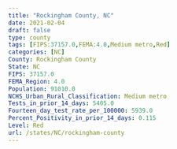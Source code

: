 ```yaml
---
title: "Rockingham County, NC"
date: 2021-02-04
draft: false
type: county
tags: [FIPS:37157.0,FEMA:4.0,Medium metro,Red]
categories: [NC]
County: Rockingham County
State: NC
FIPS: 37157.0
FEMA_Region: 4.0
Population: 91010.0
NCHS_Urban_Rural_Classification: Medium metro
Tests_in_prior_14_days: 5405.0
Fourteen_day_test_rate_per_100000: 5939.0
Percent_Positivity_in_prior_14_days: 0.115
Level: Red
url: /states/NC/rockingham-county
---
```




